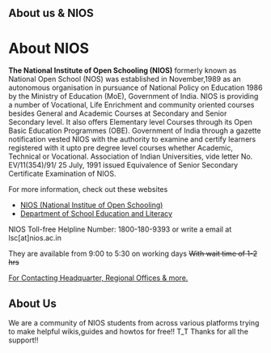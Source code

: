 About us & NIOS 
---------
# About NIOS

**The National Institute of Open Schooling (NIOS)** formerly known as National Open School (NOS) was established in November,1989 as an autonomous organisation in pursuance of National Policy on Education 1986 by the Ministry of Education (MoE), Government of India. NIOS is providing a number of Vocational, Life Enrichment and community oriented courses besides General and Academic Courses at Secondary and Senior Secondary level. It also offers Elementary level Courses through its Open Basic Education Programmes (OBE). Government of India through a gazette notification vested NIOS with the authority to examine and certify learners registered with it upto pre degree level courses whether Academic, Technical or Vocational. Association of Indian Universities, vide letter No. EV/11(354)/91/ 25 July, 1991 issued Equivalence of Senior Secondary Certificate Examination of NIOS.

For more information, check out these websites

- [NIOS (National Institue of Open Schooling)](https://www.nios.ac.in/)
- [Department of School Education and Literacy](https://dsel.education.gov.in/nios)

NIOS Toll-free Helpline Number: 1800-180-9393 or write a email at lsc[at]nios.ac.in

They are available from 9:00 to 5:30 on working days ~~With wait time of 1-2 hrs~~

[For Contacting Headquarter, Regional Offices & more.](https://www.nios.ac.in/contact-us.aspx)

## About Us
We are a community of NIOS students from across various platforms trying to make helpful wikis,guides and howtos for free!!
T_T Thanks for all the support!! 
